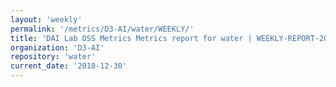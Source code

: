 ```yaml
---
layout: 'weekly'
permalink: '/metrics/D3-AI/water/WEEKLY/'
title: 'DAI Lab OSS Metrics Metrics report for water | WEEKLY-REPORT-2018-12-30'
organization: 'D3-AI'
repository: 'water'
current_date: '2018-12-30'
---
```

